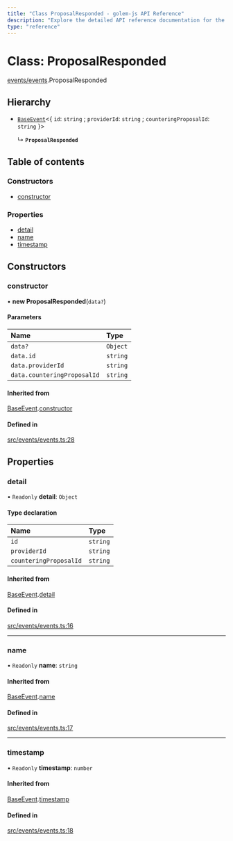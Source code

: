 ```yaml
---
title: "Class ProposalResponded - golem-js API Reference"
description: "Explore the detailed API reference documentation for the Class ProposalResponded within the golem-js SDK for the Golem Network."
type: "reference"
---
```

# Class: ProposalResponded

[events/events](../modules/events_events).ProposalResponded

## Hierarchy

- [`BaseEvent`](events_events.BaseEvent)<{ `id`: `string` ; `providerId`: `string` ; `counteringProposalId`: `string`  }\>

  ↳ **`ProposalResponded`**

## Table of contents

### Constructors

- [constructor](events_events.ProposalResponded#constructor)

### Properties

- [detail](events_events.ProposalResponded#detail)
- [name](events_events.ProposalResponded#name)
- [timestamp](events_events.ProposalResponded#timestamp)

## Constructors

### constructor

• **new ProposalResponded**(`data?`)

#### Parameters

| Name | Type |
| :------ | :------ |
| `data?` | `Object` |
| `data.id` | `string` |
| `data.providerId` | `string` |
| `data.counteringProposalId` | `string` |

#### Inherited from

[BaseEvent](events_events.BaseEvent).[constructor](events_events.BaseEvent#constructor)

#### Defined in

[src/events/events.ts:28](https://github.com/golemfactory/golem-js/blob/8dd67e1/src/events/events.ts#L28)

## Properties

### detail

• `Readonly` **detail**: `Object`

#### Type declaration

| Name | Type |
| :------ | :------ |
| `id` | `string` |
| `providerId` | `string` |
| `counteringProposalId` | `string` |

#### Inherited from

[BaseEvent](events_events.BaseEvent).[detail](events_events.BaseEvent#detail)

#### Defined in

[src/events/events.ts:16](https://github.com/golemfactory/golem-js/blob/8dd67e1/src/events/events.ts#L16)

___

### name

• `Readonly` **name**: `string`

#### Inherited from

[BaseEvent](events_events.BaseEvent).[name](events_events.BaseEvent#name)

#### Defined in

[src/events/events.ts:17](https://github.com/golemfactory/golem-js/blob/8dd67e1/src/events/events.ts#L17)

___

### timestamp

• `Readonly` **timestamp**: `number`

#### Inherited from

[BaseEvent](events_events.BaseEvent).[timestamp](events_events.BaseEvent#timestamp)

#### Defined in

[src/events/events.ts:18](https://github.com/golemfactory/golem-js/blob/8dd67e1/src/events/events.ts#L18)
